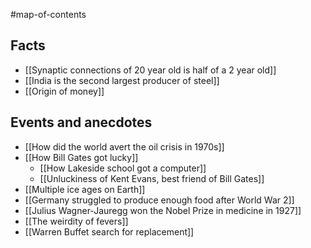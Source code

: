 #map-of-contents 

## Facts
- [[Synaptic connections of 20 year old is half of a 2 year old]]
- [[India is the second largest producer of steel]]
- [[Origin of money]]

## Events and anecdotes
- [[How did the world avert the oil crisis in 1970s]]
- [[How Bill Gates got lucky]]
	- [[How Lakeside school got a computer]]
	- [[Unluckiness of Kent Evans, best friend of Bill Gates]]
- [[Multiple ice ages on Earth]]
- [[Germany struggled to produce enough food after World War 2]]
- [[Julius Wagner-Jauregg won the Nobel Prize in medicine in 1927]]
- [[The weirdity of fevers]]
- [[Warren Buffet search for replacement]]